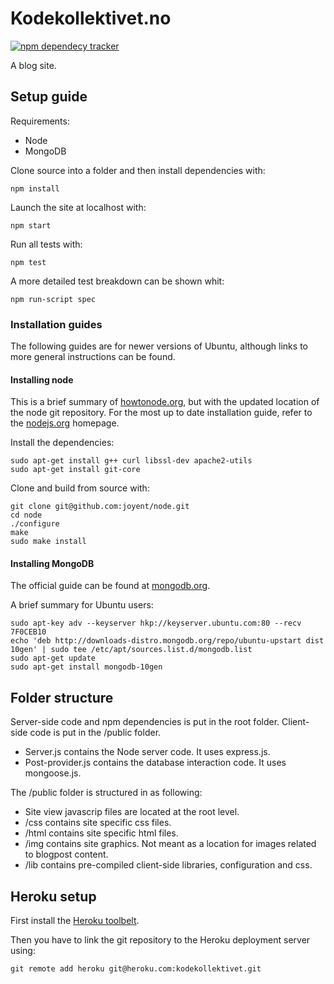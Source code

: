 Kodekollektivet.no
==================
[![npm dependecy tracker](https://david-dm.org/teodoran/blog-photo.png)](https://david-dm.org/teodoran/blog-photo)

A blog site.

Setup guide
-----------
Requirements:

* Node
* MongoDB

Clone source into a folder and then install dependencies with: 

```
npm install
```

Launch the site at localhost with:

```
npm start
```

Run all tests with:

```
npm test
```

A more detailed test breakdown can be shown whit:

```
npm run-script spec
```


### Installation guides

The following guides are for newer versions of Ubuntu, although links to more general instructions can be found.

#### Installing node

This is a brief summary of [howtonode.org](http://howtonode.org/how-to-install-nodejs), but with the updated location of the node git repository. For the most up to date installation guide, refer to the [nodejs.org](http://nodejs.org/download/) homepage.

Install the dependencies:

```
sudo apt-get install g++ curl libssl-dev apache2-utils
sudo apt-get install git-core
```

Clone and build from source with:

```
git clone git@github.com:joyent/node.git
cd node
./configure
make
sudo make install
```

#### Installing MongoDB

The official guide can be found at [mongodb.org](http://docs.mongodb.org/manual/installation/).

A brief summary for Ubuntu users:

```
sudo apt-key adv --keyserver hkp://keyserver.ubuntu.com:80 --recv 7F0CEB10
echo 'deb http://downloads-distro.mongodb.org/repo/ubuntu-upstart dist 10gen' | sudo tee /etc/apt/sources.list.d/mongodb.list
sudo apt-get update
sudo apt-get install mongodb-10gen
```

Folder structure
----------------

Server-side code and npm dependencies is put in the root folder. Client-side code is put in the /public folder.

* Server.js contains the Node server code. It uses express.js. 
* Post-provider.js contains the database interaction code. It uses mongoose.js.

The /public folder is structured in as following:

* Site view javascrip files are located at the root level.
* /css contains site specific css files.
* /html contains site specific html files.
* /img contains site graphics. Not meant as a location for images related to blogpost content.
* /lib contains pre-compiled client-side libraries, configuration and css.


Heroku setup
------------

First install the [Heroku toolbelt](https://devcenter.heroku.com/articles/quickstart#step-2-install-the-heroku-toolbelt).

Then you have to link the git repository to the Heroku deployment server using:

```
git remote add heroku git@heroku.com:kodekollektivet.git
```
